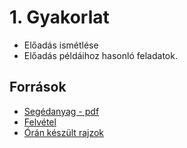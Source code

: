# 1. Gyakorlat
- Előadás ismétlése
- Előadás példáihoz hasonló feladatok.


## Források
- [Segédanyag - pdf](https://docs.google.com/viewerng/viewer?url=https://canvas.elte.hu/courses/35218/files/2131041/download?verifier%3DYRn5KYXzHOfrqpJn3IgxqUxCOLiZg2WQ7HgXgBvL)
- [Felvétel](TBA)
- [Órán készült rajzok](TBA)